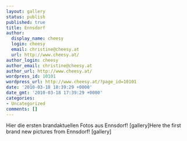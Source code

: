 ```yaml
---
layout: gallery
status: publish
published: true
title: Ennsdorf
author:
  display_name: cheesy
  login: cheesy
  email: christine@cheesy.at
  url: http://www.cheesy.at/
author_login: cheesy
author_email: christine@cheesy.at
author_url: http://www.cheesy.at/
wordpress_id: 10101
wordpress_url: http://www.cheesy.at/?page_id=10101
date: '2010-03-18 18:39:29 +0000'
date_gmt: '2010-03-18 17:39:29 +0000'
categories:
- Uncategorized
comments: []
---
```

<!--:de-->Hier die ersten brandaktuellen Fotos aus Ennsdorf! [gallery]<!--:--><!--:en-->Here the first brand new pictures from Ennsdorf! [gallery]<!--:-->
